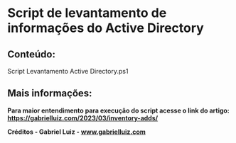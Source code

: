 # Script de levantamento de informações do Active Directory

## **Conteúdo:**

Script Levantamento Active Directory.ps1

## **Mais informações:**

**Para maior entendimento para execução do script acesse o link do artigo: https://gabrielluiz.com/2023/03/inventory-adds/**

**Créditos - Gabriel Luiz - www.gabrielluiz.com**
